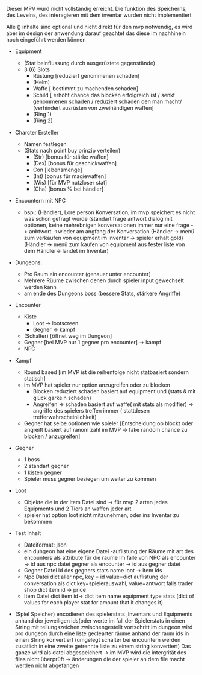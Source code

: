 

Dieser MPV wurd nicht vollständig erreicht.
Die funktion des Speicherns, des Levelns, des interagieren mit dem inventar wurden nicht implementiert




Alle () inhalte sind optional und nicht direkt für den mvp notwendig, es wird aber im design der anwendung darauf geachtet das diese im nachhinein noch eingeführt werden können

- Equipment
    - (Stat beinflussung durch ausgerüstete gegenstände)
    - 3 (6) Slots
        - Rüstung [reduziert genommenen schaden]
        - (Helm)
        - Waffe [ bestimmt zu machenden schaden]
        - Schild [ erhöht chance das blocken erfolgreich ist / senkt genommenen schaden / reduziert schaden den man macht/ (verhindert ausrüsten von zweihändigen waffen]
        - (Ring 1)
        - (Ring 2)
   
- Charcter Ersteller
    - Namen festlegen
    - (Stats nach point buy prinzip verteilen)
        - (Str) [bonus für stärke waffen]
        - (Dex) [bonus für geschickwaffen]
        - Con [lebensmenge]
        - (Int) [bonus für magiewaffen]
        - (Wis) [für MVP nutzloser stat]
        - (Cha) [bonus % bei händler]
- Encountern mit NPC
    - bsp.: (Händler), Lore person
    Konversation, im mvp speichert es nicht was schon gefragt wurde (standart frage antwort dialog mit optionen, keine mehrebnigen konversationen immer nur eine frage -> anbtwort ->wieder am angfang der Konversation
    (Händler -> menü zum verkaufen von equipment im inventar -> spieler erhält gold)
    (Händler -> menü zum kaufen von equipment aus fester liste von dem Händler-> landet im Inventar)
- Dungeons:
    - Pro Raum ein encounter (genauer unter encounter)
    - Mehrere Rüume zwischen denen durch spieler input gewechselt werden kann
    - am ende des Dungeons boss (bessere Stats, stärkere Angriffe)
 - Encounter
    - Kiste
        - Loot -> lootscreen
        - Gegner -> kampf
    - (Schalter) [öffnet weg im Dungeon]
    - Gegner [bei MVP nur 1 gegner pro encounter] -> kampf
    - NPC
- Kampf
    - Round based [im MVP ist die reihenfolge nicht statbasiert sondern statisch]
    - im MVP hat spieler nur option anzugreifen oder zu blocken
        - Blocken reduziert schaden basiert auf equipment und (stats & mit glück garkein schaden) 
        - Angreifen -> schaden basiert auf waffe( mit stats als modifier) -> angriffe des spielers treffen immer ( stattdesen trefferwahrscheinlichkeit)
    - Gegner hat selbe optionen wie spieler [Entscheidung ob blockt oder angreift basiert auf ranom zahl im MVP -> fake random chance zu blocken / anzugreifen]
- Gegner
    - 1 boss
    - 2 standart gegner
    - 1 kisten gegner
    - Spieler muss gegner besiegen um weiter zu kommen
- Loot
    - Objekte die in der Item Datei sind -> für mvp 2 arten jedes Equipments und 2 Tiers an waffen jeder art
    - spieler hat option loot nicht mitzunehmen, oder ins Inventar zu bekommen
- Test Inhalt
    - Dateiformat: json
    - ein dungeon hat eine eigene Datei
        -auflistung der Räume mit art des encounters als attribute für die räume
        Im falle von NPC als encounter -> id aus npc datei
        gegner als encounter -> id aus gegner datei
    - Gegner Datei
        id des gegners
        stats
        name
        loot -> item ids
    - Npc Datei
        dict aller npc, key = id value=dict
            auflistung der conversation als dict key=spielerauswahl, value=antwort
            falls trader shop dict item id -> price
    - Item Datei
        dict item id-> dict
            item name
            equipment type
                stats (dict of values for each player stat for amount that it changes it)
- (Spiel Speicher)
    encodieren des spielerstats ,Inventars und Equipments anhand der jeweiligen ids(oder werte im fall der Spielerstats in einen String mit teilungszeichen zwischengestellt
    vortschritt im dungeon wird pro dungeon durch eine liste geclearter räume anhand der raum ids in einen String konvertiert (umgelegt schalter bei encountern werden zusätlich in eine zweite getrennte liste zu einem string konvertiert)
    Das ganze wird als datei abgespeichert -> im MVP wird die intergrität des files nicht überprüft -> änderungen die der spieler an dem file macht werden nicht abgefangen
